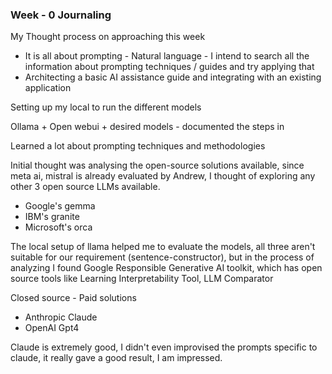 ### Week - 0 Journaling

My Thought process on approaching this week

- It is all about prompting - Natural language - I intend to search all the information about prompting techniques / guides and try applying that
- Architecting a basic AI assistance guide and integrating with an existing application

Setting up my local to run the different models

Ollama + Open webui + desired models - documented the steps in 

Learned a lot about prompting techniques and methodologies

Initial thought was analysing the open-source solutions available, since meta ai, mistral is already evaluated by Andrew, I thought of exploring any other 3 open source LLMs available.

- Google's gemma 
- IBM's granite
- Microsoft's orca

The local setup of llama helped me to evaluate the models, all three aren't suitable for our requirement (sentence-constructor), but in the process of analyzing I found Google Responsible Generative AI toolkit, which has open source tools like Learning Interpretability Tool, LLM Comparator

Closed source - Paid solutions 

- Anthropic Claude
- OpenAI Gpt4

Claude is extremely good, I didn't even improvised the prompts specific to claude, it really gave a good result, I am impressed.